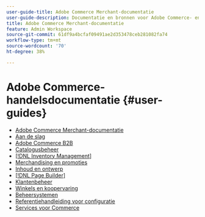 ```yaml
---
user-guide-title: Adobe Commerce Merchant-documentatie
user-guide-description: Documentatie en bronnen voor Adobe Commerce- en Magento Open Source-handelaren die in de Admin werken.
title: Adobe Commerce Merchant-documentatie
feature: Admin Workspace
source-git-commit: 61df9a4bcfaf09491ae2d353478ceb281082fa74
workflow-type: tm+mt
source-wordcount: '70'
ht-degree: 38%

---
```


# Adobe Commerce-handelsdocumentatie {#user-guides}

- [Adobe Commerce Merchant-documentatie](home.md)
- [Aan de slag](https://experienceleague.adobe.com/docs/commerce-admin/start/guide-overview.html)
- [Adobe Commerce B2B](https://experienceleague.adobe.com/docs/commerce-admin/b2b/guide-overview.html)
- [Catalogusbeheer](https://experienceleague.adobe.com/docs/commerce-admin/catalog/guide-overview.html)
- [[!DNL Inventory Management]](https://experienceleague.adobe.com/docs/commerce-admin/inventory/guide-overview.html)
- [Merchandising en promoties](https://experienceleague.adobe.com/docs/commerce-admin/marketing/guide-overview.html)
- [Inhoud en ontwerp](https://experienceleague.adobe.com/docs/commerce-admin/content-design/guide-overview.html)
- [[!DNL Page Builder]](https://experienceleague.adobe.com/docs/commerce-admin/page-builder/guide-overview.html)
- [Klantenbeheer](https://experienceleague.adobe.com/docs/commerce-admin/customers/guide-overview.html)
- [Winkels en koopervaring](https://experienceleague.adobe.com/docs/commerce-admin/stores-sales/guide-overview.html)
- [Beheersystemen](https://experienceleague.adobe.com/docs/commerce-admin/systems/guide-overview.html)
- [Referentiehandleiding voor configuratie](https://experienceleague.adobe.com/docs/commerce-admin/config/guide-overview.html)
- [Services voor Commerce](https://experienceleague.adobe.com/docs/commerce-merchant-services/user-guides/home.html)

